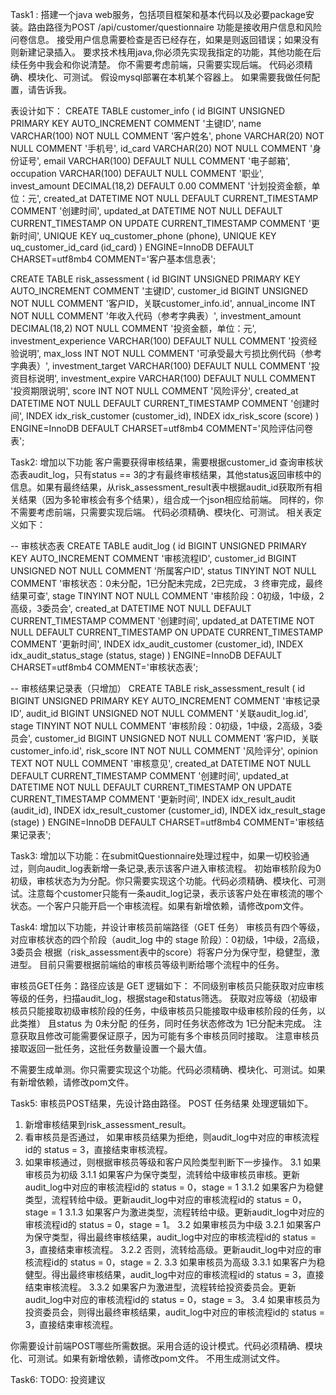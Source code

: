 Task1 :
搭建一个java web服务，包括项目框架和基本代码以及必要package安装。路由路径为POST /api/customer/questionnaire
功能是接收用户信息和风险问卷信息。
接受用户信息需要检查是否已经存在，如果是则返回错误；如果没有则新建记录插入。
要求技术栈用java,你必须先实现我指定的功能，其他功能在后续任务中我会和你说清楚。
你不需要考虑前端，只需要实现后端。
代码必须精确、模块化、可测试。
假设mysql部署在本机某个容器上。
如果需要我做任何配置，请告诉我。



表设计如下：
CREATE TABLE customer_info (
    id BIGINT UNSIGNED PRIMARY KEY AUTO_INCREMENT COMMENT '主键ID',
    name VARCHAR(100) NOT NULL COMMENT '客户姓名',
    phone VARCHAR(20) NOT NULL COMMENT '手机号',
    id_card VARCHAR(20) NOT NULL COMMENT '身份证号',
    email VARCHAR(100) DEFAULT NULL COMMENT '电子邮箱',
    occupation VARCHAR(100) DEFAULT NULL COMMENT '职业',
    invest_amount DECIMAL(18,2) DEFAULT 0.00 COMMENT '计划投资金额，单位：元',
    created_at DATETIME NOT NULL DEFAULT CURRENT_TIMESTAMP COMMENT '创建时间',
    updated_at DATETIME NOT NULL DEFAULT CURRENT_TIMESTAMP ON UPDATE CURRENT_TIMESTAMP COMMENT '更新时间',
    UNIQUE KEY uq_customer_phone (phone),
    UNIQUE KEY uq_customer_id_card (id_card)
) ENGINE=InnoDB DEFAULT CHARSET=utf8mb4 COMMENT='客户基本信息表';

CREATE TABLE risk_assessment (
    id BIGINT UNSIGNED PRIMARY KEY AUTO_INCREMENT COMMENT '主键ID',
    customer_id BIGINT UNSIGNED NOT NULL COMMENT '客户ID，关联customer_info.id',
    annual_income INT NOT NULL COMMENT '年收入代码（参考字典表）',
    investment_amount DECIMAL(18,2) NOT NULL COMMENT '投资金额，单位：元',
    investment_experience VARCHAR(100) DEFAULT NULL COMMENT '投资经验说明',
    max_loss INT NOT NULL COMMENT '可承受最大亏损比例代码（参考字典表）',
    investment_target VARCHAR(100) DEFAULT NULL COMMENT '投资目标说明',
    investment_expire VARCHAR(100) DEFAULT NULL COMMENT '投资期限说明',
    score INT NOT NULL COMMENT '风险评分',
    created_at DATETIME NOT NULL DEFAULT CURRENT_TIMESTAMP COMMENT '创建时间',
    INDEX idx_risk_customer (customer_id),
    INDEX idx_risk_score (score)
) ENGINE=InnoDB DEFAULT CHARSET=utf8mb4 COMMENT='风险评估问卷表';

Task2:
增加以下功能 客户需要获得审核结果，需要根据customer_id 查询审核状态表audit_log，只有status == 3的才有最终审核结果，其他status返回审核中的信息。如果有最终结果，从risk_assessment_result表中根据audit_id获取所有相关结果（因为多轮审核会有多个结果），组合成一个json相应给前端。
同样的，你不需要考虑前端，只需要实现后端。
代码必须精确、模块化、可测试。
相关表定义如下：

-- 审核状态表
CREATE TABLE audit_log (
    id BIGINT UNSIGNED PRIMARY KEY AUTO_INCREMENT COMMENT '审核流程ID',
    customer_id BIGINT UNSIGNED NOT NULL COMMENT '所属客户ID',
    status TINYINT NOT NULL COMMENT '审核状态：0未分配，1已分配未完成，2已完成， 3 终审完成，最终结果可查',
    stage TINYINT NOT NULL COMMENT '审核阶段：0初级，1中级，2高级，3委员会',
    created_at DATETIME NOT NULL DEFAULT CURRENT_TIMESTAMP COMMENT '创建时间',
    updated_at DATETIME NOT NULL DEFAULT CURRENT_TIMESTAMP ON UPDATE CURRENT_TIMESTAMP COMMENT '更新时间',
    INDEX idx_audit_customer (customer_id),
    INDEX idx_audit_status_stage (status, stage)
) ENGINE=InnoDB DEFAULT CHARSET=utf8mb4 COMMENT='审核状态表';


-- 审核结果记录表（只增加）
CREATE TABLE risk_assessment_result (
    id BIGINT UNSIGNED PRIMARY KEY AUTO_INCREMENT COMMENT '审核记录ID',
    audit_id BIGINT UNSIGNED NOT NULL COMMENT '关联audit_log.id',
    stage TINYINT NOT NULL COMMENT '审核阶段：0初级，1中级，2高级，3委员会',
    customer_id BIGINT UNSIGNED NOT NULL COMMENT '客户ID，关联customer_info.id',
    risk_score INT NOT NULL COMMENT '风险评分',
    opinion TEXT NOT NULL COMMENT '审核意见',
    created_at DATETIME NOT NULL DEFAULT CURRENT_TIMESTAMP COMMENT '创建时间',
    updated_at DATETIME NOT NULL DEFAULT CURRENT_TIMESTAMP ON UPDATE CURRENT_TIMESTAMP COMMENT '更新时间',
    INDEX idx_result_audit (audit_id),
    INDEX idx_result_customer (customer_id),
    INDEX idx_result_stage (stage)
) ENGINE=InnoDB DEFAULT CHARSET=utf8mb4 COMMENT='审核结果记录表';


Task3:
增加以下功能：在submitQuestionnaire处理过程中，如果一切校验通过，则向audit_log表新增一条记录,表示该客户进入审核流程。
初始审核阶段为0初级，审核状态为为分配。你只需要实现这个功能。代码必须精确、模块化、可测试。注意每个customer只能有一条audit_log记录，表示该客户处在审核流的哪个状态。一个客户只能开启一个审核流程。如果有新增依赖，请修改pom文件。







Task4:
增加以下功能，并设计审核员前端路径（GET 任务）
审核员有四个等级，对应审核状态的四个阶段（audit_log 中的 stage 阶段）：0初级，1中级，2高级，3委员会
根据（risk_assessment表中的score）将客户分为保守型，稳健型，激进型。
目前只需要根据前端给的审核员等级判断给哪个流程中的任务。

审核员GET任务：路径应该是 GET
逻辑如下：
不同级别审核员只能获取对应审核等级的任务，扫描audit_log，根据stage和status筛选。
获取对应等级（初级审核员只能接取初级审核阶段的任务，中级审核员只能接取中级审核阶段的任务，以此类推）
且status 为 0未分配 的任务，同时任务状态修改为 1已分配未完成。
注意获取且修改可能需要保证原子，因为可能有多个审核员同时接取。
注意审核员接取返回一批任务，这批任务数量设置一个最大值。

不需要生成单测。你只需要实现这个功能。代码必须精确、模块化、可测试。如果有新增依赖，请修改pom文件。



Task5:
审核员POST结果，先设计路由路径。 POST 任务结果
处理逻辑如下。
1. 新增审核结果到risk_assessment_result。
2. 看审核员是否通过，
如果审核员结果为拒绝，则audit_log中对应的审核流程id的 status = 3，直接结束审核流程。
3. 如果审核通过，则根据审核员等级和客户风险类型判断下一步操作。
   3.1 如果审核员为初级
        3.1.1 如果客户为保守类型，流转给中级审核员审核。更新audit_log中对应的审核流程id的 status = 0，stage = 1
        3.1.2 如果客户为稳健类型，流程转给中级。更新audit_log中对应的审核流程id的 status = 0，stage = 1
        3.1.3 如果客户为激进类型，流程转给中级。更新audit_log中对应的审核流程id的 status = 0，stage = 1。
    3.2 如果审核员为中级
        3.2.1 如果客户为保守类型，得出最终审核结果，audit_log中对应的审核流程id的 status = 3，直接结束审核流程。
        3.2.2 否则，流转给高级。更新audit_log中对应的审核流程id的 status = 0，stage = 2.
    3.3 如果审核员为高级
        3.3.1 如果客户为稳健型。得出最终审核结果，audit_log中对应的审核流程id的 status = 3，直接结束审核流程。
        3.3.2 如果客户为激进型，流程转给投资委员会。更新audit_log中对应的审核流程id的 status = 0，stage = 3。
    3.4 如果审核员为投资委员会，则得出最终审核结果，audit_log中对应的审核流程id的 status = 3，直接结束审核流程。

你需要设计前端POST哪些所需数据。采用合适的设计模式。代码必须精确、模块化、可测试。如果有新增依赖，请修改pom文件。
不用生成测试文件。


Task6:
TODO: 
投资建议
